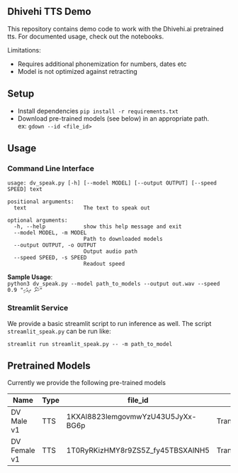 ## Dhivehi TTS Demo

This repository contains demo code to work with the Dhivehi.ai pretrained tts.
For documented usage, check out the notebooks.

Limitations:
* Requires additional phonemization for numbers, dates etc
* Model is not optimized against retracting

## Setup
 * Install dependencies `pip install -r requirements.txt`
 * Download pre-trained models (see below) in an appropriate path.  
   ex: `gdown --id <file_id>`


## Usage

### Command Line Interface
```commandline
usage: dv_speak.py [-h] [--model MODEL] [--output OUTPUT] [--speed SPEED] text

positional arguments:
  text                  The text to speak out

optional arguments:
  -h, --help            show this help message and exit
  --model MODEL, -m MODEL
                        Path to downloaded models
  --output OUTPUT, -o OUTPUT
                        Output audio path
  --speed SPEED, -s SPEED
                        Readout speed
```

**Sample Usage**:  
`python3 dv_speak.py --model path_to_models --output out.wav --speed 0.9 "ހެލޯ ދިވެހި"`


### Streamlit Service
We provide a basic streamlit script to run inference as well.
The script `streamlit_speak.py` can be run like:

`streamlit run streamlit_speak.py -- -m path_to_model`

## Pretrained Models

Currently we provide the following pre-trained models

|Name|Type|file_id|model
|----|----|-------|-----|
|DV Male v1|TTS|1KXAl8823lemgovmwYzU43U5JyXx-BG6p|TransformerTTS|
|DV Female v1|TTS|1T0RyRKizHMY8r9ZS5Z_fy45TBSXAlNH5|TransformerTTS|